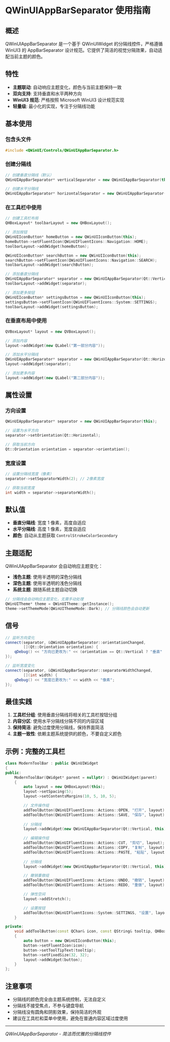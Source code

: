 # QWinUIAppBarSeparator 使用指南

## 概述

QWinUIAppBarSeparator 是一个基于 QWinUIWidget 的分隔线控件，严格遵循 WinUI3 的 AppBarSeparator 设计规范。它提供了简洁的视觉分隔效果，自动适配当前主题的颜色。

## 特性

- **主题联动**: 自动响应主题变化，颜色与当前主题保持一致
- **双向支持**: 支持垂直和水平两种方向
- **WinUI3 规范**: 严格按照 Microsoft WinUI3 设计规范实现
- **轻量级**: 最小化的实现，专注于分隔线功能

## 基本使用

### 包含头文件

```cpp
#include <QWinUI/Controls/QWinUIAppBarSeparator.h>
```

### 创建分隔线

```cpp
// 创建垂直分隔线（默认）
QWinUIAppBarSeparator* verticalSeparator = new QWinUIAppBarSeparator(this);

// 创建水平分隔线
QWinUIAppBarSeparator* horizontalSeparator = new QWinUIAppBarSeparator(Qt::Horizontal, this);
```

### 在工具栏中使用

```cpp
// 创建工具栏布局
QHBoxLayout* toolbarLayout = new QHBoxLayout();

// 添加按钮
QWinUIIconButton* homeButton = new QWinUIIconButton(this);
homeButton->setFluentIcon(QWinUIFluentIcons::Navigation::HOME);
toolbarLayout->addWidget(homeButton);

QWinUIIconButton* searchButton = new QWinUIIconButton(this);
searchButton->setFluentIcon(QWinUIFluentIcons::Navigation::SEARCH);
toolbarLayout->addWidget(searchButton);

// 添加垂直分隔线
QWinUIAppBarSeparator* separator = new QWinUIAppBarSeparator(Qt::Vertical, this);
toolbarLayout->addWidget(separator);

// 添加更多按钮
QWinUIIconButton* settingsButton = new QWinUIIconButton(this);
settingsButton->setFluentIcon(QWinUIFluentIcons::System::SETTINGS);
toolbarLayout->addWidget(settingsButton);
```

### 在垂直布局中使用

```cpp
QVBoxLayout* layout = new QVBoxLayout();

// 添加内容
layout->addWidget(new QLabel("第一部分内容"));

// 添加水平分隔线
QWinUIAppBarSeparator* separator = new QWinUIAppBarSeparator(Qt::Horizontal, this);
layout->addWidget(separator);

// 添加更多内容
layout->addWidget(new QLabel("第二部分内容"));
```

## 属性设置

### 方向设置

```cpp
QWinUIAppBarSeparator* separator = new QWinUIAppBarSeparator(this);

// 设置为水平方向
separator->setOrientation(Qt::Horizontal);

// 获取当前方向
Qt::Orientation orientation = separator->orientation();
```

### 宽度设置

```cpp
// 设置分隔线宽度（像素）
separator->setSeparatorWidth(2); // 2像素宽度

// 获取当前宽度
int width = separator->separatorWidth();
```

## 默认值

- **垂直分隔线**: 宽度 1 像素，高度自适应
- **水平分隔线**: 高度 1 像素，宽度自适应
- **颜色**: 自动从主题获取 `ControlStrokeColorSecondary`

## 主题适配

QWinUIAppBarSeparator 会自动响应主题变化：

- **浅色主题**: 使用半透明的深色分隔线
- **深色主题**: 使用半透明的浅色分隔线
- **系统主题**: 跟随系统主题自动切换

```cpp
// 分隔线会自动响应主题变化，无需手动处理
QWinUITheme* theme = QWinUITheme::getInstance();
theme->setThemeMode(QWinUIThemeMode::Dark); // 分隔线颜色会自动更新
```

## 信号

```cpp
// 监听方向变化
connect(separator, &QWinUIAppBarSeparator::orientationChanged, 
        [](Qt::Orientation orientation) {
    qDebug() << "方向已更改为:" << (orientation == Qt::Vertical ? "垂直" : "水平");
});

// 监听宽度变化
connect(separator, &QWinUIAppBarSeparator::separatorWidthChanged,
        [](int width) {
    qDebug() << "宽度已更改为:" << width << "像素";
});
```

## 最佳实践

1. **工具栏分组**: 使用垂直分隔线将相关的工具栏按钮分组
2. **内容分区**: 使用水平分隔线分隔不同的内容区域
3. **保持简洁**: 避免过度使用分隔线，保持界面简洁
4. **主题一致性**: 依赖主题系统提供的颜色，不要自定义颜色

## 示例：完整的工具栏

```cpp
class ModernToolBar : public QWinUIWidget
{
public:
    ModernToolBar(QWidget* parent = nullptr) : QWinUIWidget(parent)
    {
        auto layout = new QHBoxLayout(this);
        layout->setSpacing(5);
        layout->setContentsMargins(10, 5, 10, 5);

        // 文件操作组
        addToolButton(QWinUIFluentIcons::Actions::OPEN, "打开", layout);
        addToolButton(QWinUIFluentIcons::Actions::SAVE, "保存", layout);
        
        // 分隔线
        layout->addWidget(new QWinUIAppBarSeparator(Qt::Vertical, this));

        // 编辑操作组
        addToolButton(QWinUIFluentIcons::Actions::CUT, "剪切", layout);
        addToolButton(QWinUIFluentIcons::Actions::COPY, "复制", layout);
        addToolButton(QWinUIFluentIcons::Actions::PASTE, "粘贴", layout);
        
        // 分隔线
        layout->addWidget(new QWinUIAppBarSeparator(Qt::Vertical, this));

        // 撤销重做组
        addToolButton(QWinUIFluentIcons::Actions::UNDO, "撤销", layout);
        addToolButton(QWinUIFluentIcons::Actions::REDO, "重做", layout);

        // 弹性空间
        layout->addStretch();

        // 设置按钮
        addToolButton(QWinUIFluentIcons::System::SETTINGS, "设置", layout);
    }

private:
    void addToolButton(const QChar& icon, const QString& tooltip, QHBoxLayout* layout)
    {
        auto button = new QWinUIIconButton(this);
        button->setFluentIcon(icon);
        button->setToolTipText(tooltip);
        button->setFixedSize(32, 32);
        layout->addWidget(button);
    }
};
```

## 注意事项

- 分隔线的颜色完全由主题系统控制，无法自定义
- 分隔线不接受焦点，不参与键盘导航
- 分隔线没有圆角和阴影效果，保持简洁的外观
- 建议在工具栏和菜单中使用，避免在普通内容区域过度使用

---

*QWinUIAppBarSeparator - 简洁而优雅的分隔线控件*
